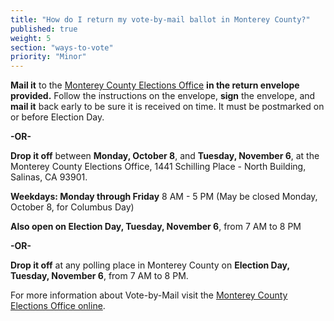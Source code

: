 ```yaml
---
title: "How do I return my vote-by-mail ballot in Monterey County?"
published: true
weight: 5
section: "ways-to-vote"
priority: "Minor"
---
```


**Mail it** to the [Monterey County Elections Office](#section-election-office-contact) **in the return envelope provided.** Follow the instructions on the envelope, **sign** the envelope, and **mail it** back early to be sure it is received on time. It must be postmarked on or before Election Day.  

**-OR-**  

**Drop it off** between **Monday, October 8**, and **Tuesday, November 6**, at the Monterey County Elections Office, 1441 Schilling Place - North Building, Salinas, CA 93901.  

**Weekdays: Monday through Friday** 8 AM - 5 PM (May be closed Monday, October 8, for Columbus Day)

**Also open on Election Day, Tuesday, November 6**, from 7 AM to 8 PM  

**-OR-**  

**Drop it off** at any polling place in Monterey County on **Election Day, Tuesday, November 6**, from 7 AM to 8 PM.  

For more information about Vote-by-Mail visit the [Monterey County Elections Office online](http://www.montereycountyelections.us/absentee_faq.htm#6).  
